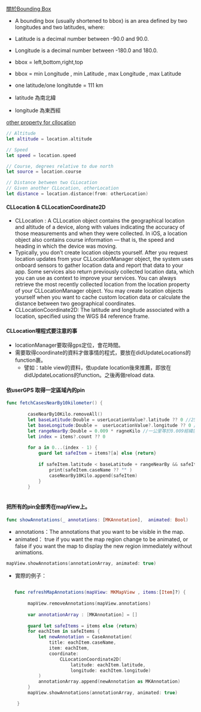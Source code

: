 [關於Bounding Box](https://wiki.openstreetmap.org/wiki/Bounding_Box)

- A bounding box (usually shortened to bbox) is an area defined by two longitudes and two latitudes, where:
- Latitude is a decimal number between -90.0 and 90.0.
- Longitude is a decimal number between -180.0 and 180.0.

- bbox = left,bottom,right,top
- bbox = min Longitude , min Latitude , max Longitude , max Latitude 


- one latitude/one longitutde  = 111 km
- latitude 為南北緯
- longitude 為東西經



[other property for cllocation](https://www.advancedswift.com/user-location-in-swift/)

```swift
// Altitude
let altitude = location.altitude

// Speed
let speed = location.speed

// Course, degrees relative to due north
let source = location.course

// Distance between two CLLocation
// Given another CLLocation, otherLocation
let distance = location.distance(from: otherLocation)

```

#### CLLocation & CLLocationCoordinate2D
- CLLocation : A CLLocation object contains the geographical location and altitude of a device, along with values indicating the accuracy of those measurements and when they were collected. In iOS, a location object also contains course information — that is, the speed and heading in which the device was moving. 
- Typically, you don’t create location objects yourself. After you request location updates from your CLLocationManager object, the system uses onboard sensors to gather location data and report that data to your app. Some services also return previously collected location data, which you can use as context to improve your services. You can always retrieve the most recently collected location from the location property of your CLLocationManager object. You may create location objects yourself when you want to cache custom location data or calculate the distance between two geographical coordinates.
- CLLocationCoordinate2D: The latitude and longitude associated with a location, specified using the WGS 84 reference frame.


#### CLLocation埋程式要注意的事
- locationManager要取得gps定位，會花時間。
- 需要取得coordinate的資料才做事情的程式，要放在didUpdateLocations的function裹。 
   - 譬如：table view的資料，依update location後來推薦，即放在didUpdateLocations的function。之後再做reload data.


#### 依userGPS 取得一定區域內的pin
```Swift
func fetchCasesNearBy10kilometer() {
        
        caseNearBy10Kilo.removeAll()
        let baseLatitude:Double = userLocationValue?.latitude ?? 0 //25.084845
        let baseLongitude:Double =  userLocationValue?.longitude ?? 0 //121.567158
        let rangeNearBy:Double = 0.009 * ragneKilo //一公里等於0.009經緯度
        let index = items?.count ?? 0
        
        for a in 0...(index - 1) {
            guard let safeItem = items?[a] else {return}
            
            if safeItem.latitude < baseLatitude + rangeNearBy && safeItem.latitude > baseLatitude - rangeNearBy && safeItem.longitude < baseLongitude + rangeNearBy && safeItem.longitude > baseLongitude - rangeNearBy {
                print(safeItem.caseName ?? "" )
                caseNearBy10Kilo.append(safeItem)
            }
        }
        
```


#### 把所有的pin全部秀在mapView上。

```Swift
func showAnnotations(_ annotations: [MKAnnotation],  animated: Bool)
```
- annotations：The annotations that you want to be visible in the map.
- animated： true if you want the map region change to be animated, or false if you want the map to display the new region immediately without animations.

```Swift
mapView.showAnnotations(annotationArray, animated: true)
```
- 實際的例子：
```Swift

   func refreshMapAnnotations(mapView: MKMapView , items:[Item]?) {
        
        mapView.removeAnnotations(mapView.annotations)
        
        var annotationArray : [MKAnnotation] = []
        
        guard let safeItems = items else {return}
        for eachItem in safeItems {
            let newAnnotation = CaseAnnotation(
                title: eachItem.caseName,
                item: eachItem,
                coordinate:
                    CLLocationCoordinate2D(
                        latitude: eachItem.latitude,
                        longitude: eachItem.longitude)
            )
            annotationArray.append(newAnnotation as MKAnnotation)
        }
        mapView.showAnnotations(annotationArray, animated: true)

    }
```
